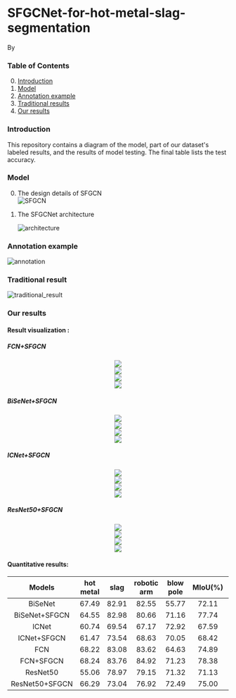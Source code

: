 ﻿# SFGCNet-for-hot-metal-slag-segmentation

By 

### Table of Contents
0. [Introduction](#introduction)
0. [Model](#model)
0. [Annotation example](#annotation)
0. [Traditional results](#traditional)
0. [Our results](#ourresults)

### Introduction

This repository contains a diagram of the model, part of our dataset's labeled results, and the results of model testing. The final table lists the test accuracy.


### Model

0. The design details of SFGCN  
	![SFGCN](https://github.com/ustbzjf1/SFGCNet-for-hot-metal-slag-segmentation/blob/master/images/SFGCN.png)

0. The SFGCNet architecture

	![architecture](https://github.com/ustbzjf1/SFGCNet-for-hot-metal-slag-segmentation/blob/master/images/architecture.png)

### Annotation example

![annotation](https://github.com/ustbzjf1/SFGCNet-for-hot-metal-slag-segmentation/blob/master/images/image-label.png)


### Traditional result

![traditional_result](https://github.com/ustbzjf1/SFGCNet-for-hot-metal-slag-segmentation/blob/master/images/traditional_result.png)


### Our results
#### Result visualization :
##### FCN+SFGCN

<div align=center><img  src="https://github.com/ustbzjf1/SFGCNet-for-hot-metal-slag-segmentation/blob/master/visual/FCN_SFGCN/2-111.gif"/></div>
<div align=center><img  src="https://github.com/ustbzjf1/SFGCNet-for-hot-metal-slag-segmentation/blob/master/visual/FCN_SFGCN/2-50.gif"/></div>
<div align=center><img  src="https://github.com/ustbzjf1/SFGCNet-for-hot-metal-slag-segmentation/blob/master/visual/FCN_SFGCN/2-92.gif"/></div>
<div align=center><img  src="https://github.com/ustbzjf1/SFGCNet-for-hot-metal-slag-segmentation/blob/master/visual/FCN_SFGCN/3-105.gif"/></div>

##### BiSeNet+SFGCN

<div align=center><img  src="https://github.com/ustbzjf1/SFGCNet-for-hot-metal-slag-segmentation/blob/master/visual/BiSeNet_SFGCN/2-111.gif"/></div>
<div align=center><img  src="https://github.com/ustbzjf1/SFGCNet-for-hot-metal-slag-segmentation/blob/master/visual/BiSeNet_SFGCN/2-50.gif"/></div>
<div align=center><img  src="https://github.com/ustbzjf1/SFGCNet-for-hot-metal-slag-segmentation/blob/master/visual/BiSeNet_SFGCN/2-92.gif"/></div>
<div align=center><img  src="https://github.com/ustbzjf1/SFGCNet-for-hot-metal-slag-segmentation/blob/master/visual/BiSeNet_SFGCN/3-105.gif"/></div>

##### ICNet+SFGCN

<div align=center><img  src="https://github.com/ustbzjf1/SFGCNet-for-hot-metal-slag-segmentation/blob/master/visual/ICNet_SFGCN/2-111.gif"/></div>
<div align=center><img  src="https://github.com/ustbzjf1/SFGCNet-for-hot-metal-slag-segmentation/blob/master/visual/ICNet_SFGCN/2-50.gif"/></div>
<div align=center><img  src="https://github.com/ustbzjf1/SFGCNet-for-hot-metal-slag-segmentation/blob/master/visual/ICNet_SFGCN/2-92.gif"/></div>
<div align=center><img  src="https://github.com/ustbzjf1/SFGCNet-for-hot-metal-slag-segmentation/blob/master/visual/ICNet_SFGCN/3-105.gif"/></div>

##### ResNet50+SFGCN

<div align=center><img  src="https://github.com/ustbzjf1/SFGCNet-for-hot-metal-slag-segmentation/blob/master/visual/ResNet50_SFGCN/2-111.gif"/></div>
<div align=center><img  src="https://github.com/ustbzjf1/SFGCNet-for-hot-metal-slag-segmentation/blob/master/visual/ResNet50_SFGCN/2-50.gif"/></div>
<div align=center><img  src="https://github.com/ustbzjf1/SFGCNet-for-hot-metal-slag-segmentation/blob/master/visual/ResNet50_SFGCN/2-92.gif"/></div>
<div align=center><img  src="https://github.com/ustbzjf1/SFGCNet-for-hot-metal-slag-segmentation/blob/master/visual/ResNet50_SFGCN/3-105.gif"/></div>




#### Quantitative results:

Models|hot metal|slag|robotic arm|blow pole|MIoU(%)|PA(%)|inference time(ms)|Params(s)|FLOPs(G)
:---:|:---:|:---:|:---:|:---:|:---:|:---:|:---:|:---:|:---:
BiSeNet |67.49|82.91|82.55|55.77|72.11|97.04|15.47|12.42|48.77
BiSeNet+SFGCN |64.55|82.98|80.66|71.16|77.74|97.26|18.28|13.4|60.35
ICNet|60.74 |69.54|67.17|72.92|67.59|94.61|44.62|28.29|147.68
ICNet+SFGCN|61.47|73.54|68.63|70.05|68.42|95.45|45.79|28.79|153.0
FCN|68.22|83.08|83.62|64.63|74.89|97.15|66.67|18.64|321.78
 FCN+SFGCN|68.24|83.76|84.92|71.23|78.38|97.31|67.46|21.86|324.52
 ResNet50|55.06|78.97|79.15|71.32|71.13|96.38|30.18|28.51|98.18
 ResNet50+SFGCN|66.29|73.04|76.92|72.49|75.00|96.62|30.73|28.75|98.57
```

```
